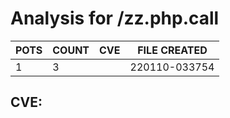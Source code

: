 # Analysis for /zz.php.call
| POTS | COUNT | CVE | FILE CREATED |
|---|---|---|---|
| 1 | 3 | | 220110-033754 |

## CVE: 